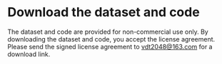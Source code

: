 # Download the dataset and code
The dataset and code are provided for non-commercial use only. By downloading the dataset and code, you accept the license agreement. Please send the signed license agreement to  vdt2048@163.com for a download link.
